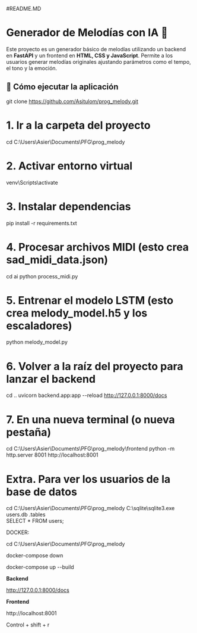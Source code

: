 #README.MD

# Generador de Melodías con IA 🎵

Este proyecto es un generador básico de melodías utilizando un backend en **FastAPI** y un frontend en **HTML, CSS y JavaScript**. Permite a los usuarios generar melodías originales ajustando parámetros como el tempo, el tono y la emoción.


## 🚀 Cómo ejecutar la aplicación


git clone https://github.com/Asitulom/prog_melody.git


# 1. Ir a la carpeta del proyecto
cd C:\Users\Asier\Documents\PFG\prog_melody

# 2. Activar entorno virtual
venv\Scripts\activate

# 3. Instalar dependencias
pip install -r requirements.txt

# 4. Procesar archivos MIDI (esto crea sad_midi_data.json)
cd ai
python process_midi.py

# 5. Entrenar el modelo LSTM (esto crea melody_model.h5 y los escaladores)
python melody_model.py

# 6. Volver a la raíz del proyecto para lanzar el backend
cd ..
uvicorn backend.app:app --reload
http://127.0.0.1:8000/docs

# 7. En una nueva terminal (o nueva pestaña)
cd C:\Users\Asier\Documents\PFG\prog_melody\frontend
python -m http.server 8001
http://localhost:8001



# Extra. Para ver los usuarios de la base de datos
cd C:\Users\Asier\Documents\PFG\prog_melody
C:\sqlite\sqlite3.exe users.db
.tables      
SELECT * FROM users;




DOCKER:

cd C:\Users\Asier\Documents\PFG\prog_melody

docker-compose down

docker-compose up --build


**Backend**

http://127.0.0.1:8000/docs

**Frontend**

 http://localhost:8001





Control + shift + r